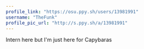 ```yaml
---
profile_link: "https://osu.ppy.sh/users/13981991"
username: "TheFunk"
profile_pic_url: "http://s.ppy.sh/a/13981991"
---
```

Intern here but I'm just here for Capybaras